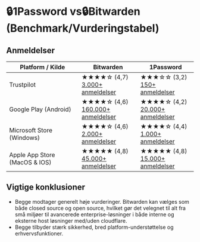 # 🔒1Password vs🔒Bitwarden (Benchmark/Vurderingstabel)

## Anmeldelser

| Platform / Kilde                   | Bitwarden                                                   | 1Password                                                    |
|------------------------------------|------------------------------------------------------------|--------------------------------------------------------------|
| Trustpilot                         | ★★★★☆ (4,7)<br>[3.000+ anmeldelser](https://dk.trustpilot.com/review/bitwarden.com) | ★★★☆☆ (3,2)<br>[150+ anmeldelser](https://dk.trustpilot.com/review/1password.com) |
| Google Play (Android)              | ★★★★☆ (4,6)<br>[160.000+ anmeldelser](https://play.google.com/store/apps/details?id=com.x8bit.bitwarden) | ★★★★☆ (4,2)<br>[20.000+ anmeldelser](https://play.google.com/store/apps/details?id=com.onepassword.android) |
| Microsoft Store (Windows)          | ★★★★☆ (4,6)<br>[2.000+ anmeldelser](https://apps.microsoft.com/detail/9pjsdv0vpk04?hl=da-DK&gl=DK) | ★★★★☆ (4,4)<br>[1.000+ anmeldelser](https://apps.microsoft.com/detail/xp99c9g0krdz27?hl=da-DK&gl=DK) |
| Apple App Store (MacOS & IOS)      | ★★★★★ (4,8)<br>[45.000+ anmeldelser](https://apps.apple.com/us/app/bitwarden-password-manager/id1137397744) | ★★★★★ (4,8)<br>[15.000+ anmeldelser](https://apps.apple.com/us/app/1password-password-manager/id1511601750) |

## Vigtige konklusioner

- Begge modtager generelt høje vurderinger. Bitwarden kan vælges som både closed source og open source, hvilket gør det velegnet til alt fra små miljøer til avancerede enterprise-løsninger i både interne og eksterne host løsninger med/uden cloudflare.
- Begge tilbyder stærk sikkerhed, bred platform-understøttelse og erhvervsfunktioner.
